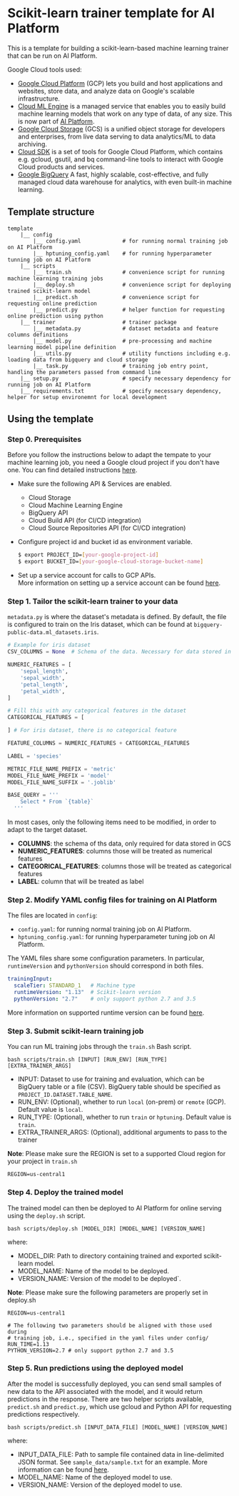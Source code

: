 # Scikit-learn trainer template for AI Platform


This is a template for building a scikit-learn-based machine learning trainer 
that can be run on AI Platform. 

Google Cloud tools used:
- [Google Cloud Platform](https://cloud.google.com/) (GCP) lets you build and 
host applications and websites, store data, and analyze data on Google's 
scalable infrastructure.
- [Cloud ML Engine](https://cloud.google.com/ml-engine/) is a managed service 
that enables you to easily build machine learning models that work on any type 
of data, of any size. This is now part of 
[AI Platform](https://cloud.google.com/ai-platform/).
- [Google Cloud Storage](https://cloud.google.com/storage/) (GCS) is a unified 
object storage for developers and enterprises, from live data serving to data 
analytics/ML to data archiving.
- [Cloud SDK](https://cloud.google.com/sdk/) is a set of tools for Google Cloud 
Platform, which contains e.g. gcloud, gsutil, and bq command-line tools to 
interact with Google Cloud products and services.
- [Google BigQuery](https://cloud.google.com/bigquery/) A fast, highly scalable, 
cost-effective, and fully managed cloud data warehouse for analytics, with even 
built-in machine learning.

## Template structure
```
template 
    |__ config
        |__ config.yaml             # for running normal training job on AI Platform
        |__ hptuning_config.yaml    # for running hyperparameter tunning job on AI Platform    
    |__ scripts
        |__ train.sh                # convenience script for running machine learning training jobs
        |__ deploy.sh               # convenience script for deploying trained scikit-learn model
        |__ predict.sh              # convenience script for requesting online prediction
        |__ predict.py              # helper function for requesting online prediction using python
    |__ trainer                     # trainer package
        |__ metadata.py             # dataset metadata and feature columns definitions
        |__ model.py                # pre-processing and machine learning model pipeline definition
        |__ utils.py                # utility functions including e.g. loading data from bigquery and cloud storage
        |__ task.py                 # training job entry point, handling the parameters passed from command line 
    |__ setup.py                    # specify necessary dependency for running job on AI Platform
    |__ requirements.txt            # specify necessary dependency, helper for setup environemnt for local development
```

## Using the template
### Step 0. Prerequisites
Before you follow the instructions below to adapt the tempate to your machine learning job, 
you need a Google cloud project if you don't have one. You can find detailed instructions 
[here](https://cloud.google.com/dataproc/docs/guides/setup-project).

- Make sure the following API & Services are enabled.
    * Cloud Storage
    * Cloud Machine Learning Engine
    * BigQuery API
    * Cloud Build API (for CI/CD integration)
    * Cloud Source Repositories API (for CI/CD integration)

- Configure project id and bucket id as environment variable.
  ```bash
  $ export PROJECT_ID=[your-google-project-id]
  $ export BUCKET_ID=[your-google-cloud-storage-bucket-name]
  ```
  
- Set up a service account for calls to GCP APIs.  
  More information on setting up a service account can be found 
  [here](https://cloud.google.com/docs/authentication/getting-started).
  
### Step 1. Tailor the scikit-learn trainer to your data

`metadata.py` is where the dataset's metadata is defined. 
By default, the file is configured to train on the Iris dataset, which can be found at 
`bigquery-public-data.ml_datasets.iris`.

```python
# Example for iris dataset
CSV_COLUMNS = None  # Schema of the data. Necessary for data stored in GCS

NUMERIC_FEATURES = [
    'sepal_length',
    'sepal_width',
    'petal_length',
    'petal_width',
]

# Fill this with any categorical features in the dataset
CATEGORICAL_FEATURES = [

] # For iris dataset, there is no categorical feature

FEATURE_COLUMNS = NUMERIC_FEATURES + CATEGORICAL_FEATURES

LABEL = 'species'

METRIC_FILE_NAME_PREFIX = 'metric'
MODEL_FILE_NAME_PREFIX = 'model'
MODEL_FILE_NAME_SUFFIX = '.joblib'

BASE_QUERY = '''
    Select * From `{table}`
  '''
```

In most cases, only the following items need to be modified, in order to adapt to the target dataset. 
- **COLUMNS**: the schema of ths data, only required for data stored in GCS
- **NUMERIC_FEATURES**: columns those will be treated as numerical features
- **CATEGORICAL_FEATURES**: columns those will be treated as categorical features
- **LABEL**: column that will be treated as label

### Step 2. Modify YAML config files for training on AI Platform
The files are located in `config`:
- `config.yaml`: for running normal training job on AI Platform.
- `hptuning_config.yaml`: for running hyperparameter tuning job on AI Platform.

The YAML files share some configuration parameters. In particular, `runtimeVersion` and `pythonVersion` should
correspond in both files.

```yaml
trainingInput:
  scaleTier: STANDARD_1   # Machine type
  runtimeVersion: "1.13"  # Scikit-learn version
  pythonVersion: "2.7"    # only support python 2.7 and 3.5
```

More information on supported runtime version can be found 
[here](https://cloud.google.com/ml-engine/docs/tensorflow/runtime-version-list).

### Step 3. Submit scikit-learn training job

You can run ML training jobs through the `train.sh` Bash script.

```shell
bash scripts/train.sh [INPUT] [RUN_ENV] [RUN_TYPE] [EXTRA_TRAINER_ARGS]
```
- INPUT: Dataset to use for training and evaluation, which can be BigQuery table or a file (CSV).
         BigQuery table should be specified as `PROJECT_ID.DATASET.TABLE_NAME`.
- RUN_ENV: (Optional), whether to run `local` (on-prem) or `remote` (GCP). Default value is `local`.
- RUN_TYPE: (Optional), whether to run `train` or `hptuning`. Default value is `train`.
- EXTRA_TRAINER_ARGS: (Optional), additional arguments to pass to the trainer

**Note**: Please make sure the REGION is set to a supported Cloud region for your project in `train.sh`
```shell
REGION=us-central1
```

### Step 4. Deploy the trained model

The trained model can then be deployed to AI Platform for online serving using the `deploy.sh` script.

```shell
bash scripts/deploy.sh [MODEL_DIR] [MODEL_NAME] [VERSION_NAME]
```

where:

- MODEL_DIR: Path to directory containing trained and exported scikit-learn model.
- MODEL_NAME: Name of the model to be deployed.
- VERSION_NAME: Version of the model to be deployed`.

**Note**: Please make sure the following parameters are properly set in deploy.sh 
```shell
REGION=us-central1

# The following two parameters should be aligned with those used during
# training job, i.e., specified in the yaml files under config/
RUN_TIME=1.13
PYTHON_VERSION=2.7 # only support python 2.7 and 3.5
```

### Step 5. Run predictions using the deployed model

After the model is successfully deployed, you can send small samples of new data to the API associated with the model,
and it would return predictions in the response. 
There are two helper scripts available, `predict.sh` and `predict.py`, which use gcloud and Python API for 
requesting predictions respectively.

```shell
bash scripts/predict.sh [INPUT_DATA_FILE] [MODEL_NAME] [VERSION_NAME]
```

where:

- INPUT_DATA_FILE: Path to sample file contained data in line-delimited JSON format. 
  See `sample_data/sample.txt` for an example. More information can be found 
  [here](https://cloud.google.com/ml-engine/docs/scikit/online-predict#formatting_instances_as_lists).
- MODEL_NAME: Name of the deployed model to use.
- VERSION_NAME: Version of the deployed model to use.
